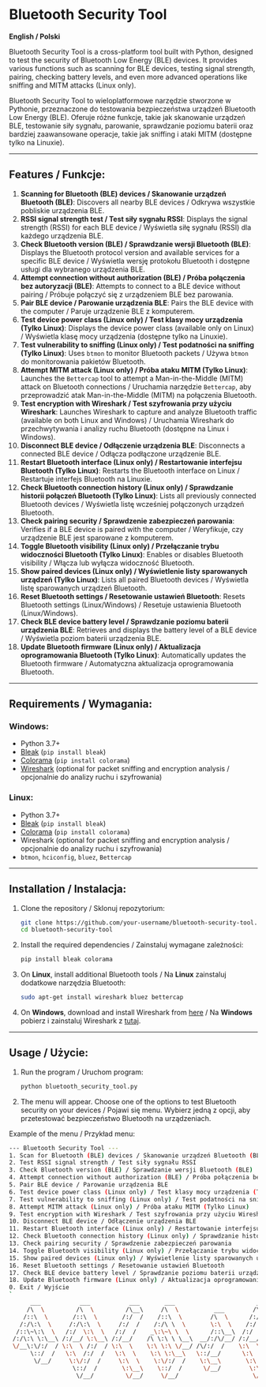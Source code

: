 # Bluetooth Security Tool

                                                               


**English / Polski**

Bluetooth Security Tool is a cross-platform tool built with Python, designed to test the security of Bluetooth Low Energy (BLE) devices. It provides various functions such as scanning for BLE devices, testing signal strength, pairing, checking battery levels, and even more advanced operations like sniffing and MITM attacks (Linux only).

Bluetooth Security Tool to wieloplatformowe narzędzie stworzone w Pythonie, przeznaczone do testowania bezpieczeństwa urządzeń Bluetooth Low Energy (BLE). Oferuje różne funkcje, takie jak skanowanie urządzeń BLE, testowanie siły sygnału, parowanie, sprawdzanie poziomu baterii oraz bardziej zaawansowane operacje, takie jak sniffing i ataki MITM (dostępne tylko na Linuxie).

---

## Features / Funkcje:

1. **Scanning for Bluetooth (BLE) devices / Skanowanie urządzeń Bluetooth (BLE)**: Discovers all nearby BLE devices / Odkrywa wszystkie pobliskie urządzenia BLE.
2. **RSSI signal strength test / Test siły sygnału RSSI**: Displays the signal strength (RSSI) for each BLE device / Wyświetla siłę sygnału (RSSI) dla każdego urządzenia BLE.
3. **Check Bluetooth version (BLE) / Sprawdzanie wersji Bluetooth (BLE)**: Displays the Bluetooth protocol version and available services for a specific BLE device / Wyświetla wersję protokołu Bluetooth i dostępne usługi dla wybranego urządzenia BLE.
4. **Attempt connection without authorization (BLE) / Próba połączenia bez autoryzacji (BLE)**: Attempts to connect to a BLE device without pairing / Próbuje połączyć się z urządzeniem BLE bez parowania.
5. **Pair BLE device / Parowanie urządzenia BLE**: Pairs the BLE device with the computer / Paruje urządzenie BLE z komputerem.
6. **Test device power class (Linux only) / Test klasy mocy urządzenia (Tylko Linux)**: Displays the device power class (available only on Linux) / Wyświetla klasę mocy urządzenia (dostępne tylko na Linuxie).
7. **Test vulnerability to sniffing (Linux only) / Test podatności na sniffing (Tylko Linux)**: Uses `btmon` to monitor Bluetooth packets / Używa `btmon` do monitorowania pakietów Bluetooth.
8. **Attempt MITM attack (Linux only) / Próba ataku MITM (Tylko Linux)**: Launches the `Bettercap` tool to attempt a Man-in-the-Middle (MITM) attack on Bluetooth connections / Uruchamia narzędzie `Bettercap`, aby przeprowadzić atak Man-in-the-Middle (MITM) na połączenia Bluetooth.
9. **Test encryption with Wireshark / Test szyfrowania przy użyciu Wireshark**: Launches Wireshark to capture and analyze Bluetooth traffic (available on both Linux and Windows) / Uruchamia Wireshark do przechwytywania i analizy ruchu Bluetooth (dostępne na Linux i Windows).
10. **Disconnect BLE device / Odłączenie urządzenia BLE**: Disconnects a connected BLE device / Odłącza podłączone urządzenie BLE.
11. **Restart Bluetooth interface (Linux only) / Restartowanie interfejsu Bluetooth (Tylko Linux)**: Restarts the Bluetooth interface on Linux / Restartuje interfejs Bluetooth na Linuxie.
12. **Check Bluetooth connection history (Linux only) / Sprawdzanie historii połączeń Bluetooth (Tylko Linux)**: Lists all previously connected Bluetooth devices / Wyświetla listę wcześniej połączonych urządzeń Bluetooth.
13. **Check pairing security / Sprawdzenie zabezpieczeń parowania**: Verifies if a BLE device is paired with the computer / Weryfikuje, czy urządzenie BLE jest sparowane z komputerem.
14. **Toggle Bluetooth visibility (Linux only) / Przełączanie trybu widoczności Bluetooth (Tylko Linux)**: Enables or disables Bluetooth visibility / Włącza lub wyłącza widoczność Bluetooth.
15. **Show paired devices (Linux only) / Wyświetlenie listy sparowanych urządzeń (Tylko Linux)**: Lists all paired Bluetooth devices / Wyświetla listę sparowanych urządzeń Bluetooth.
16. **Reset Bluetooth settings / Resetowanie ustawień Bluetooth**: Resets Bluetooth settings (Linux/Windows) / Resetuje ustawienia Bluetooth (Linux/Windows).
17. **Check BLE device battery level / Sprawdzanie poziomu baterii urządzenia BLE**: Retrieves and displays the battery level of a BLE device / Wyświetla poziom baterii urządzenia BLE.
18. **Update Bluetooth firmware (Linux only) / Aktualizacja oprogramowania Bluetooth (Tylko Linux)**: Automatically updates the Bluetooth firmware / Automatyczna aktualizacja oprogramowania Bluetooth.

---

## Requirements / Wymagania:

### Windows:
- Python 3.7+
- [Bleak](https://pypi.org/project/bleak/) (`pip install bleak`)
- [Colorama](https://pypi.org/project/colorama/) (`pip install colorama`)
- [Wireshark](https://www.wireshark.org/) (optional for packet sniffing and encryption analysis / opcjonalnie do analizy ruchu i szyfrowania)

### Linux:
- Python 3.7+
- [Bleak](https://pypi.org/project/bleak/) (`pip install bleak`)
- [Colorama](https://pypi.org/project/colorama/) (`pip install colorama`)
- Wireshark (optional for packet sniffing and encryption analysis / opcjonalnie do analizy ruchu i szyfrowania)
- `btmon`, `hciconfig`, `bluez`, `Bettercap`

---

## Installation / Instalacja:

1. Clone the repository / Sklonuj repozytorium:
    ```bash
    git clone https://github.com/your-username/bluetooth-security-tool.git
    cd bluetooth-security-tool
    ```

2. Install the required dependencies / Zainstaluj wymagane zależności:
    ```bash
    pip install bleak colorama
    ```

3. On **Linux**, install additional Bluetooth tools / Na **Linux** zainstaluj dodatkowe narzędzia Bluetooth:
    ```bash
    sudo apt-get install wireshark bluez bettercap
    ```

4. On **Windows**, download and install Wireshark from [here](https://www.wireshark.org/) / Na **Windows** pobierz i zainstaluj Wireshark z [tutaj](https://www.wireshark.org/).

---

## Usage / Użycie:

1. Run the program / Uruchom program:
    ```bash
    python bluetooth_security_tool.py
    ```

2. The menu will appear. Choose one of the options to test Bluetooth security on your devices / Pojawi się menu. Wybierz jedną z opcji, aby przetestować bezpieczeństwo Bluetooth na urządzeniach.

Example of the menu / Przykład menu:
```bash
--- Bluetooth Security Tool ---
1. Scan for Bluetooth (BLE) devices / Skanowanie urządzeń Bluetooth (BLE)
2. Test RSSI signal strength / Test siły sygnału RSSI
3. Check Bluetooth version (BLE) / Sprawdzanie wersji Bluetooth (BLE)
4. Attempt connection without authorization (BLE) / Próba połączenia bez autoryzacji (BLE)
5. Pair BLE device / Parowanie urządzenia BLE
6. Test device power class (Linux only) / Test klasy mocy urządzenia (Tylko Linux)
7. Test vulnerability to sniffing (Linux only) / Test podatności na sniffing (Tylko Linux)
8. Attempt MITM attack (Linux only) / Próba ataku MITM (Tylko Linux)
9. Test encryption with Wireshark / Test szyfrowania przy użyciu Wireshark
10. Disconnect BLE device / Odłączenie urządzenia BLE
11. Restart Bluetooth interface (Linux only) / Restartowanie interfejsu Bluetooth (Tylko Linux)
12. Check Bluetooth connection history (Linux only) / Sprawdzanie historii połączeń Bluetooth (Tylko Linux)
13. Check pairing security / Sprawdzenie zabezpieczeń parowania
14. Toggle Bluetooth visibility (Linux only) / Przełączanie trybu widoczności Bluetooth (Tylko Linux)
15. Show paired devices (Linux only) / Wyświetlenie listy sparowanych urządzeń (Tylko Linux)
16. Reset Bluetooth settings / Resetowanie ustawień Bluetooth
17. Check BLE device battery level / Sprawdzanie poziomu baterii urządzenia BLE
18. Update Bluetooth firmware (Linux only) / Aktualizacja oprogramowania Bluetooth (Tylko Linux)
0. Exit / Wyjście
`
      ___           ___           ___       ___                       ___       ___           ___           ___     
     /\  \         /\  \         /\__\     /\  \          ___        /\__\     /\__\         /\  \         /\  \    
    /::\  \       /::\  \       /:/  /    /::\  \        /\  \      /:/  /    /:/  /        /::\  \       /::\  \   
   /:/\:\  \     /:/\:\  \     /:/  /    /:/\ \  \       \:\  \    /:/  /    /:/  /        /:/\:\  \     /:/\:\  \  
  /::\~\:\  \   /:/  \:\  \   /:/  /    _\:\~\ \  \      /::\__\  /:/  /    /:/__/  ___   /::\~\:\  \   /::\~\:\  \ 
 /:/\:\ \:\__\ /:/__/ \:\__\ /:/__/    /\ \:\ \ \__\  __/:/\/__/ /:/__/     |:|  | /\__\ /:/\:\ \:\__\ /:/\:\ \:\__\
 \/__\:\/:/  / \:\  \ /:/  / \:\  \    \:\ \:\ \/__/ /\/:/  /    \:\  \     |:|  |/:/  / \:\~\:\ \/__/ \/_|::\/:/  /
      \::/  /   \:\  /:/  /   \:\  \    \:\ \:\__\   \::/__/      \:\  \    |:|__/:/  /   \:\ \:\__\      |:|::/  / 
       \/__/     \:\/:/  /     \:\  \    \:\/:/  /    \:\__\       \:\  \    \::::/__/     \:\ \/__/      |:|\/__/  
                  \::/  /       \:\__\    \::/  /      \/__/        \:\__\    ~~~~          \:\__\        |:|  |    
                   \/__/         \/__/     \/__/                     \/__/                   \/__/         \|__|    

 
